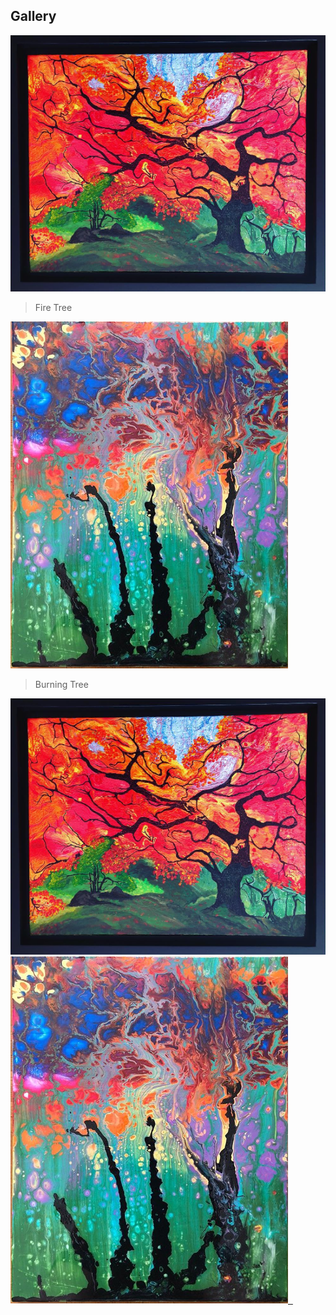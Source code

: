 
## Gallery

<a href="http://2cupsofart.com"><img src="firetree.jpg" title="FireTree" alt="2cupsofart"></a>
> Fire Tree

<a href="http://2cupsofart.com"><img src="burning tree.PNG" title="FireTree" alt="2cupsofart"></a>
> Burning Tree

<a id="single_1" href="firetree.jpg" title="Fire Tree by JenTag">
	<img src="firetree.jpg" alt="" />
</a>
<a id="single_2" href="burning tree.png" title="Burning Tree by JenTag">
	<img src="burning tree.PNG" alt="" />
</a>
<a id="single_3" href="http://farm9.staticflickr.com/8542/29466009773_a809b99d19_b.jpg" title="aletsch (|| | | gamma | | ||)">
	<img src="http://farm9.staticflickr.com/8542/29466009773_a809b99d19_m.jpg" alt="" />
</a>
<a id="single_4" href="http://farm2.staticflickr.com/1514/23919332220_60b7867d60_b.jpg" title="the forest at dawn (Luca-Anconetani)">
	<img src="http://farm2.staticflickr.com/1514/23919332220_60b7867d60_m.jpg" alt="" />
</a>
